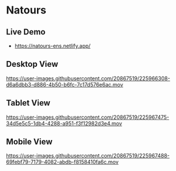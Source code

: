 # Natours

## Live Demo

- https://natours-ens.netlify.app/

## Desktop View

https://user-images.githubusercontent.com/20867519/225966308-d6a6dbb3-d886-4b50-b6fc-7c17d576e6ac.mov

## Tablet View

https://user-images.githubusercontent.com/20867519/225967475-34d5e5c5-1db4-4288-a951-f3f12982d3e4.mov


## Mobile View

https://user-images.githubusercontent.com/20867519/225967488-69febf79-7179-4082-abdb-f8158410fa6c.mov

